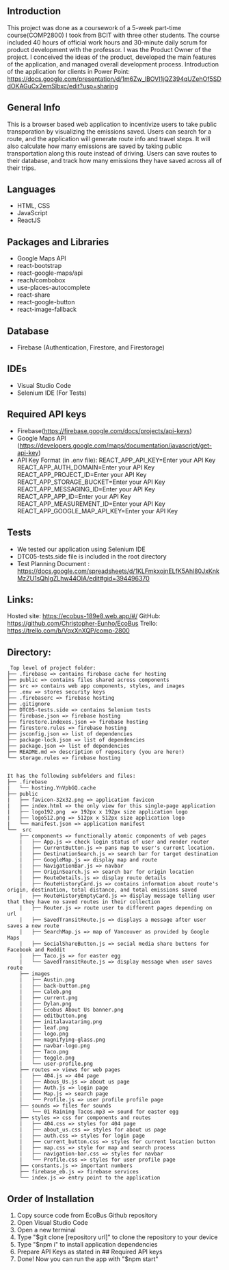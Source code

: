 ## Introduction
This project was done as a coursework of a 5-week part-time course(COMP2800) I took from BCIT with three other students. The course included 40 hours of official work hours and 30-minute daily scrum for product development with the professor. I was the Product Owner of the project. I conceived the ideas of the product, developed the main features of the application, and managed overall development process. Introduction of the application for clients in Power Point: https://docs.google.com/presentation/d/1m6Zw_lBOVI1jQZ394qUZehOf5SDdOKAGuCx2emSIbxc/edit?usp=sharing


## General Info
This is a browser based web application to incentivize users to take public transporation by visualizing the emissions saved.
Users can search for a route, and the application will generate route info and travel steps. It will also calculate how many emissions 
are saved by taking public transportation along this route instead of driving. Users can save routes to their database, and track how 
many emissions they have saved across all of their trips.

## Languages
* HTML, CSS
* JavaScript
* ReactJS

## Packages and Libraries
* Google Maps API
* react-bootstrap
* react-google-maps/api
* reach/combobox
* use-places-autocomplete
* react-share
* react-google-button
* react-image-fallback

## Database
* Firebase (Authentication, Firestore, and Firestorage)

## IDEs
* Visual Studio Code
* Selenium IDE (For Tests)

## Required API keys 
* Firebase(https://firebase.google.com/docs/projects/api-keys)
* Google Maps API 
  (https://developers.google.com/maps/documentation/javascript/get-api-key)
* API Key Format (in .env file):
    REACT_APP_API_KEY=Enter your API Key
    REACT_APP_AUTH_DOMAIN=Enter your API Key
    REACT_APP_PROJECT_ID=Enter your API Key
    REACT_APP_STORAGE_BUCKET=Enter your API Key
    REACT_APP_MESSAGING_ID=Enter your API Key
    REACT_APP_APP_ID=Enter your API Key
    REACT_APP_MEASUREMENT_ID=Enter your API Key
    REACT_APP_GOOGLE_MAP_API_KEY=Enter your API Key
 
## Tests
* We tested our application using Selenium IDE
* DTC05-tests.side file is included in the root directory
* Test Planning Document : 
  https://docs.google.com/spreadsheets/d/1KLFmkxojnELfK5Ahl80JxKnkMzZU1sQhIgZLhw44OIA/edit#gid=394496370

## Links:
Hosted site: https://ecobus-189e8.web.app/#/
GitHub: https://github.com/Christopher-Eunho/EcoBus
Trello: https://trello.com/b/VqxXnXQP/comp-2800

## Directory: 
```
 Top level of project folder: 
├── .firebase => contains firebase cache for hosting
├── public => contains files shared across components
├── src => contains web app components, styles, and images
├── .env => stores security keys
├── .firebaserc => firebase hosting
├── .gitignore
├── DTC05-tests.side => contains Selenium tests
├── firebase.json => firebase hosting
├── firestore.indexes.json => firebase hosting
├── firestore.rules => firebase hosting
├── jsconfig.json => list of dependencies
├── package-lock.json => list of dependencies
├── package.json => list of dependencies
├── README.md => description of repository (you are here!)
└── storage.rules => firebase hosting


It has the following subfolders and files:
├── .firebase
|   └── hosting.YnVpbGQ.cache
├── public
|   ├── favicon-32x32.png => application favicon
|   ├── index.html => the only view for this single-page application
|   ├── logo192.png  => 192px x 192px size application logo
|   ├── logo512.png => 512px x 512px size application logo
|   └── manifest.json => application manifest 
└──  src
    ├── components => functionally atomic components of web pages
    |   ├── App.js => check login status of user and render router
    |   ├── CurrentButton.js => pans map to user's current location.
    |   ├── DestinationSearch.js => search bar for target destination
    |   ├── GoogleMap.js => display map and route
    |   ├── NavigationBar.js => navbar
    |   ├── OriginSearch.js => search bar for origin location
    |   ├── RouteDetails.js => display route details
    |   ├── RouteHistoryCard.js => contains information about route's origin, destination, total distance, and total emissions saved
    |   ├── RouteHistoryEmptyCard.js => display message telling user that they have no saved routes in their collection
    |   ├── Router.js => route user to different pages depending on url
    |   ├── SavedTransitRoute.js => displays a message after user saves a new route
    |   ├── SearchMap.js => map of Vancouver as provided by Google Maps
    |   ├── SocialShareButton.js => social media share buttons for Facebook and Reddit
    |   ├── Taco.js => for easter egg
    |   └── SavedTransitRoute.js => display message when user saves route
    ├── images
    |   ├── Austin.png
    |   ├── back-button.png
    |   ├── Caleb.png
    |   ├── current.png
    |   ├── Dylan.png
    |   ├── Ecobus About Us banner.png
    |   ├── editbutton.png
    |   ├── initalavatarimg.png
    |   ├── leaf.png
    |   ├── logo.png
    |   ├── magnifying-glass.png
    |   ├── navbar-logo.png
    |   ├── Taco.png
    |   ├── toggle.png
    |   └── user-profile.png
    ├── routes => views for web pages
    |   ├── 404.js => 404 page
    |   ├── Abous_Us.js => about us page
    |   ├── Auth.js => login page 
    |   ├── Map.js => search page 
    |   └── Profile.js => user profile profile page
    ├── sounds => files for sounds 
    |   └── 01 Raining Tacos.mp3 => sound for easter egg
    ├── styles => css for components and routes
    |   ├── 404.css => styles for 404 page
    |   ├── about_us.css => styles for about us page
    |   ├── auth.css => styles for login page
    |   ├── current_button.css => styles for current location button
    |   ├── map.css => style for map and search process
    |   ├── navigation-bar.css => styles for navbar
    |   └── Profile.css => styles for user profile page
    ├── constants.js => important numbers
    ├── firebase_eb.js => firebase services
    └── index.js => entry point to the application
```

## Order of Installation
1. Copy source code from EcoBus Github repository
2. Open Visual Studio Code
3. Open a new terminal
4. Type "$git clone [repository url]" to clone the repository to your device
5. Type "$npm i" to install application dependencies
6. Prepare API Keys as stated in ## Required API keys
7. Done! Now you can run the app with "$npm start"
